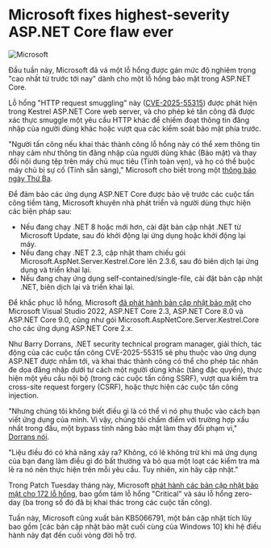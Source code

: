 # Microsoft fixes highest-severity ASP.NET Core flaw ever

![Microsoft](https://www.bleepstatic.com/content/hl-images/2025/08/06/Microsoft.jpg)

Đầu tuần này, Microsoft đã vá một lỗ hổng được gán mức độ nghiêm trọng "cao nhất từ trước tới nay" dành cho một lỗ hổng bảo mật trong ASP.NET Core.

Lỗ hổng "HTTP request smuggling" này ([CVE-2025-55315](https://nvd.nist.gov/vuln/detail/CVE-2025-55315)) được phát hiện trong Kestrel ASP.NET Core web server, và cho phép kẻ tấn công đã được xác thực smuggle một yêu cầu HTTP khác để chiếm đoạt thông tin đăng nhập của người dùng khác hoặc vượt qua các kiểm soát bảo mật phía trước.

"Người tấn công nếu khai thác thành công lỗ hổng này có thể xem thông tin nhạy cảm như thông tin đăng nhập của người dùng khác (Bảo mật) và thay đổi nội dung tệp trên máy chủ mục tiêu (Tính toàn vẹn), và họ có thể buộc máy chủ bị sự cố (Tính sẵn sàng)," Microsoft cho biết trong một [thông báo ngày Thứ Ba](https://msrc.microsoft.com/update-guide/vulnerability/CVE-2025-55315).

Để đảm bảo các ứng dụng ASP.NET Core được bảo vệ trước các cuộc tấn công tiềm tàng, Microsoft khuyên nhà phát triển và người dùng thực hiện các biện pháp sau:

* Nếu đang chạy .NET 8 hoặc mới hơn, cài đặt bản cập nhật .NET từ Microsoft Update, sau đó khởi động lại ứng dụng hoặc khởi động lại máy.
* Nếu đang chạy .NET 2.3, cập nhật tham chiếu gói Microsoft.AspNet.Server.Kestrel.Core lên 2.3.6, sau đó biên dịch lại ứng dụng và triển khai lại.
* Nếu đang chạy ứng dụng self-contained/single-file, cài đặt bản cập nhật .NET, biên dịch lại và triển khai lại.

Để khắc phục lỗ hổng, Microsoft [đã phát hành bản cập nhật bảo mật](https://msrc.microsoft.com/update-guide/vulnerability/CVE-2025-55315#securityUpdates) cho Microsoft Visual Studio 2022, ASP.NET Core 2.3, ASP.NET Core 8.0 và ASP.NET Core 9.0, cũng như gói Microsoft.AspNetCore.Server.Kestrel.Core cho các ứng dụng ASP.NET Core 2.x.

Như Barry Dorrans, .NET security technical program manager, giải thích, tác động của các cuộc tấn công CVE-2025-55315 sẽ phụ thuộc vào ứng dụng ASP.NET được nhắm tới, và khai thác thành công có thể cho phép tác nhân đe dọa đăng nhập dưới tư cách một người dùng khác (tăng đặc quyền), thực hiện một yêu cầu nội bộ (trong các cuộc tấn công SSRF), vượt qua kiểm tra cross-site request forgery (CSRF), hoặc thực hiện các cuộc tấn công injection.

"Nhưng chúng tôi không biết điều gì là có thể vì nó phụ thuộc vào cách bạn viết ứng dụng của mình. Vì vậy, chúng tôi chấm điểm với trường hợp xấu nhất trong đầu, một bypass tính năng bảo mật làm thay đổi phạm vi," [Dorrans nói](http://github.com/dotnet/aspnetcore/issues/64033#issuecomment-3403054914).

"Liệu điều đó có khả năng xảy ra? Không, có lẽ không trừ khi mã ứng dụng của bạn đang làm điều gì đó bất thường và bỏ qua một loạt các kiểm tra mà lẽ ra nó nên thực hiện trên mỗi yêu cầu. Tuy nhiên, xin hãy cập nhật."

Trong Patch Tuesday tháng này, Microsoft [phát hành các bản cập nhật bảo mật cho 172 lỗ hổng](https://www.bleepingcomputer.com/news/microsoft/microsoft-october-2025-patch-tuesday-fixes-6-zero-days-172-flaws/), bao gồm tám lỗ hổng "Critical" và sáu lỗ hổng zero-day (ba trong số đó đã bị khai thác trong các cuộc tấn công).

Tuần này, Microsoft cũng xuất bản KB5066791, một bản cập nhật tích lũy bao gồm [các bản cập nhật bảo mật cuối cùng của Windows 10] khi hệ điều hành này đạt đến cuối vòng đời hỗ trợ.